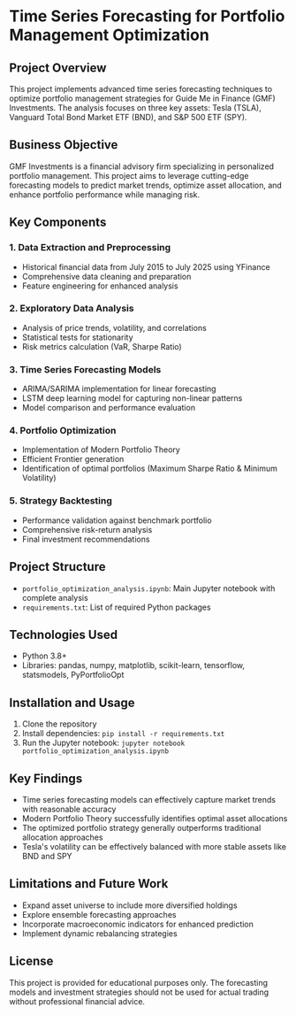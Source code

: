 # Time Series Forecasting for Portfolio Management Optimization

## Project Overview
This project implements advanced time series forecasting techniques to optimize portfolio management strategies for Guide Me in Finance (GMF) Investments. The analysis focuses on three key assets: Tesla (TSLA), Vanguard Total Bond Market ETF (BND), and S&P 500 ETF (SPY).

## Business Objective
GMF Investments is a financial advisory firm specializing in personalized portfolio management. This project aims to leverage cutting-edge forecasting models to predict market trends, optimize asset allocation, and enhance portfolio performance while managing risk.

## Key Components

### 1. Data Extraction and Preprocessing
- Historical financial data from July 2015 to July 2025 using YFinance
- Comprehensive data cleaning and preparation
- Feature engineering for enhanced analysis

### 2. Exploratory Data Analysis
- Analysis of price trends, volatility, and correlations
- Statistical tests for stationarity
- Risk metrics calculation (VaR, Sharpe Ratio)

### 3. Time Series Forecasting Models
- ARIMA/SARIMA implementation for linear forecasting
- LSTM deep learning model for capturing non-linear patterns
- Model comparison and performance evaluation

### 4. Portfolio Optimization
- Implementation of Modern Portfolio Theory
- Efficient Frontier generation
- Identification of optimal portfolios (Maximum Sharpe Ratio & Minimum Volatility)

### 5. Strategy Backtesting
- Performance validation against benchmark portfolio
- Comprehensive risk-return analysis
- Final investment recommendations

## Project Structure
- `portfolio_optimization_analysis.ipynb`: Main Jupyter notebook with complete analysis
- `requirements.txt`: List of required Python packages

## Technologies Used
- Python 3.8+
- Libraries: pandas, numpy, matplotlib, scikit-learn, tensorflow, statsmodels, PyPortfolioOpt

## Installation and Usage
1. Clone the repository
2. Install dependencies: `pip install -r requirements.txt`
3. Run the Jupyter notebook: `jupyter notebook portfolio_optimization_analysis.ipynb`

## Key Findings
- Time series forecasting models can effectively capture market trends with reasonable accuracy
- Modern Portfolio Theory successfully identifies optimal asset allocations
- The optimized portfolio strategy generally outperforms traditional allocation approaches
- Tesla's volatility can be effectively balanced with more stable assets like BND and SPY

## Limitations and Future Work
- Expand asset universe to include more diversified holdings
- Explore ensemble forecasting approaches
- Incorporate macroeconomic indicators for enhanced prediction
- Implement dynamic rebalancing strategies

## License
This project is provided for educational purposes only. The forecasting models and investment strategies should not be used for actual trading without professional financial advice.